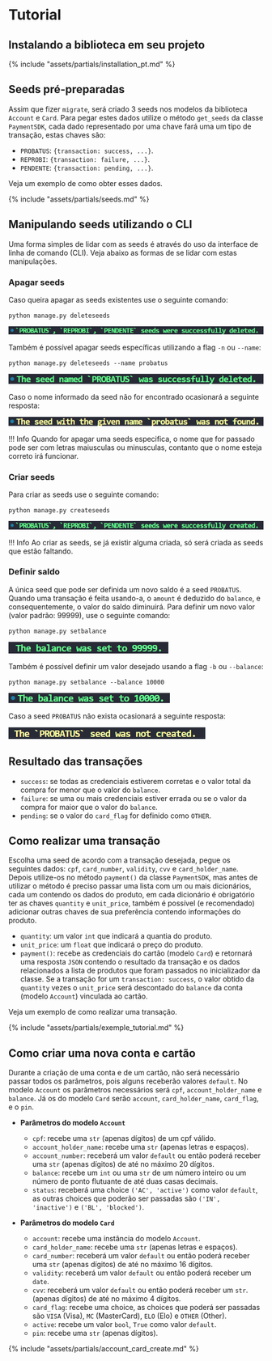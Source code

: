 # Tutorial

## Instalando a biblioteca em seu projeto

{% include "assets/partials/installation_pt.md" %}

## Seeds pré-preparadas

Assim que fizer `migrate`, será criado 3 seeds nos modelos da biblioteca
`Account` e `Card`. Para pegar estes dados utilize o método `get_seeds` da
classe `PaymentSDK`, cada dado representado por uma chave fará uma um tipo de
transação, estas chaves são: 

- `PROBATUS`: `{transaction: success, ...}`.
- `REPROBI`: `{transaction: failure, ...}`.
- `PENDENTE`: `{transaction: pending, ...}`.

Veja um exemplo de como obter esses dados.

{% include "assets/partials/seeds.md" %}

## Manipulando seeds utilizando o CLI

Uma forma simples de lidar com as seeds é através do uso da interface de linha de comando (CLI).
Veja abaixo as formas de se lidar com estas manipulações.

### Apagar seeds

Caso queira apagar as seeds existentes use o seguinte comando:

```{.bash}
python manage.py deleteseeds
```

![deleteseeds](../assets/img/deleteseeds.png)

Também é possível apagar seeds específicas utilizando a flag `-n` ou `--name`:

```{.bash}
python manage.py deleteseeds --name probatus
```

![deleteseeds name](../assets/img/deleteseeds_name.png)

Caso o nome informado da seed não for encontrado ocasionará a seguinte resposta:

![deleteseeds not found](../assets/img/deleteseeds_not_found.png)

!!! Info
    Quando for apagar uma seeds especifica, o nome que for passado pode ser com letras maiusculas ou minusculas,
    contanto que o nome esteja correto irá funcionar.

### Criar seeds

Para criar as seeds use o seguinte comando:

```{.bash}
python manage.py createseeds
```

![createseeds](../assets/img/createseeds.png)

!!! Info
    Ao criar as seeds, se já existir alguma criada, só será criada as seeds que estão faltando.

### Definir saldo

A única seed que pode ser definida um novo saldo é a seed `PROBATUS`.
Quando uma transação é feita usando-a, o `amount` é deduzido do `balance`,
e consequentemente, o valor do saldo diminuirá. Para definir um novo valor (valor padrão: 99999),
use o seguinte comando:

```{.bash}
python manage.py setbalance
```

![setbalance default](../assets/img/setbalance_default.png)

Também é possível definir um valor desejado usando a flag `-b` ou `--balance`:

```{.bash}
python manage.py setbalance --balance 10000
```

![setbalance value](../assets/img/setbalance_value.png)

Caso a seed `PROBATUS` não exista ocasionará a seguinte resposta:

![setbalance not created](../assets/img/setbalance_not_created.png)

## Resultado das transações
- `success`: se todas as credenciais estiverem corretas e o valor total da compra
for menor que o valor do `balance`.
- `failure`: se uma ou mais credenciais estiver errada ou se o valor da compra
for maior que o valor do `balance`.
- `pending`: se o valor do `card_flag` for definido como `OTHER`.


## Como realizar uma transação

Escolha uma seed de acordo com a transação desejada, pegue os seguintes dados:
`cpf`, `card_number`, `validity`, `cvv` e `card_holder_name`. Depois utilize-os
no método `payment()` da classe `PaymentSDK`, mas antes de utilizar o método é
preciso passar uma lista com um ou mais dicionários, cada um contendo os
dados do produto, em cada dicionário é obrigatório ter as chaves `quantity`
e `unit_price`, também é possível (e recomendado) adicionar outras chaves de
sua preferência contendo informações do produto.

- `quantity`: um valor `int` que indicará a quantia do produto.
- `unit_price`: um `float` que indicará o preço do produto.
- `payment()`: recebe as credenciais do cartão (modelo `Card`) e retornará uma
resposta `JSON` contendo o resultado da transação e os dados relacionados a
lista de produtos que foram passados no inicializador da classe. Se a transação
for um `transaction: success`, o valor obtido da `quantity` vezes o
`unit_price` será descontado do `balance` da conta (modelo `Account`)
 vinculada ao cartão.

Veja um exemplo de como realizar uma transação.  

{% include "assets/partials/exemple_tutorial.md" %}

## Como criar uma nova conta e cartão
Durante a criação de uma conta e de um cartão, não será necessário passar todos os
parâmetros, pois alguns receberão valores `default`. No modelo
`Account` os parâmetros necessários será `cpf`, `account_holder_name` e `balance`.
Já os do modelo `Card` serão `account`, `card_holder_name`, `card_flag`, e o `pin`.

- **Parâmetros do modelo `Account`**
    - `cpf`: recebe uma `str` (apenas dígitos) de um cpf válido.
    - `account_holder_name`: recebe uma `str` (apenas letras e espaços).
    - `account_number`: receberá um valor `default` ou então poderá receber uma 
    `str` (apenas dígitos) de até no máximo 20 dígitos.
    - `balance`: recebe um `int` ou uma `str` de um número inteiro ou um
    número de ponto flutuante de até duas casas decimais.
    - `status`: receberá uma choice `('AC', 'active')` como valor `default`,
    as outras choices que poderão ser passadas são `('IN', 'inactive')` e `('BL', 'blocked')`.

- **Parâmetros do modelo `Card`**
    - `account`: recebe uma instância do modelo `Account`.
    - `card_holder_name`: recebe uma `str` (apenas letras e espaços).
    - `card_number`: receberá um valor `default` ou então poderá receber uma 
    `str` (apenas dígitos) de até no máximo 16 dígitos.
    - `validity`: receberá um valor `default` ou então poderá receber um `date`.
    - `cvv`: receberá um valor `default` ou então poderá receber um `str`. 
    (apenas dígitos) de até no máximo 4 dígitos.
    - `card_flag`: recebe uma choice, as choices que poderá ser passadas são
    `VISA` (Visa), `MC` (MasterCard), `ELO` (Elo) e `OTHER` (Other). 
    - `active`: recebe um valor `bool`, `True` como valor `default`.
    - `pin`: recebe uma `str` (apenas dígitos).

{% include "assets/partials/account_card_create.md" %}
